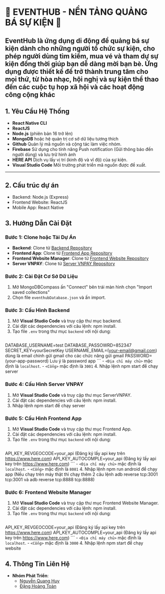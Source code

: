 # 🌟 EVENTHUB - NỀN TẢNG QUẢNG BÁ SỰ KIỆN 🌟  

EventHub là ứng dụng di động để quảng bá sự kiện dành cho những người tổ chức sự kiện, cho phép người dùng tìm kiếm, mua vé và tham dự sự kiện đồng thời giúp bạn dễ dàng mời bạn bè. Ứng dụng được thiết kế để trở thành trung tâm cho mọi thứ, từ hòa nhạc, hội nghị và sự kiện thể thao đến các cuộc tụ họp xã hội và các hoạt động công cộng khác
---

## 1. Yêu Cầu Hệ Thống

- **React Native CLI** 
- **ReactJS** 
- **Node.js** (phiên bản 16 trở lên)  
- **MongoDB** hoặc hệ quản trị cơ sở dữ liệu tương thích  
- **Github** Quản lý mã nguồn và cộng tác làm việc nhóm.
- **Firebase** Sử dụng cho tính năng Push notification (Gửi thông báo đến người dùng) và lưu trữ hình ảnh
- **HERE API** Dịch vụ lấy vị trí (kinh độ và vĩ độ) của sự kiện.
- **Visual Studio Code** Môi trường phát triển mã nguồn được đề xuất.
---

## 2. Cấu trúc dự án
- Backend: Node.js (Express)
- Frontend Website: ReactJS
- Mobile App: React Native

## 3. Hướng Dẫn Cài Đặt

### Bước 1: Clone hoặc Tải Dự Án
- **Backend**: Clone từ [Backend Repository](https://github.com/quanghuydz123/ProjectReactNativeEventHub.git)
- **Frontend App**: Clone từ [Frontend App Repository](https://github.com/quanghuydz123/BackEndProjectReactNaviteEventHub.git)
- **Frontend Website Manager**: Clone từ [Frontend Website Repository](https://github.com/quanghuydz123/WebsiteManagerEvent.git)
- **Server VNPAY**: Clone từ [Server VNPAY Repository](https://github.com/quanghuydz123/serverVNPAY.git)

### Bước 2: Cài Đặt Cơ Sở Dữ Liệu
1. Mở MongoDBCompass ấn "Connect" bên trái màn hình chọn "Import saved collections"
2. Chọn file `eventhubDatabase.json` và ấn import.

### Bước 3: Cấu Hình Backend
1. Mở **Visual Studio Code** và truy cập thư mục backend.
2. Cài đặt các dependencies với câu lệnh: npm install.
3. Tạo file `.env` trong thư mục `backend` với nội dung:
    ```properties
DATABASE_USERNAME=test
	DATABASE_PASSOWRD=852347
	SECRET_KEY=yourSecretKey
	USERNAME_EMAIL=(your-email@gmail.com) dùng là email chính gửi gmail cho các chức năng gửi gmail
	PASSWORD=(your-app-password) Lưu ý là password app
    ```
    - `<Địa chỉ máy chủ>` mặc định là `localhost`.
    - `<Cổng>` mặc định là `3001`
4. Nhập lệnh npm start để chạy server

### Bước 4: Cấu Hình Server VNPAY
1. Mở **Visual Studio Code** và truy cập thư mục ServerVNPAY.
2. Cài đặt các dependencies với câu lệnh: npm install.
3. Nhập lệnh npm start để chạy server

### Bước 5: Cấu Hình Frontend App
1. Mở **Visual Studio Code** và truy cập thư mục Frontend App.
2. Cài đặt các dependencies với câu lệnh: npm install.
3. Tạo file `.env` trong thư mục `backend` với nội dung:
    ```properties
API_KEY_REVGEOCODE=your_api (Đăng ký lấy api key trên https://www.here.com)
	API_KEY_AUTOCOMPLE=your_api (Đăng ký lấy api key trên https://www.here.com)
    ```
    - `<Địa chỉ máy chủ>` mặc định là `localhost`.
    - `<Cổng>` mặc định là `8081`
4. Nhập lệnh npm run android để chạy app (Nếu chạy trên máy thật thì chạy thêm 2 câu lệnh adb reverse tcp:3001 tcp:3001 và adb reverse tcp:8888 tcp:8888) 

### Bước 6: Frontend Website Manager
1. Mở **Visual Studio Code** và truy cập thư mục Frontend Website Manager.
2. Cài đặt các dependencies với câu lệnh: npm install.
3. Tạo file `.env` trong thư mục `backend` với nội dung:
    ```properties
API_KEY_REVGEOCODE=your_api (Đăng ký lấy api key trên https://www.here.com)
	API_KEY_AUTOCOMPLE=your_api (Đăng ký lấy api key trên https://www.here.com)
    ```
    - `<Địa chỉ máy chủ>` mặc định là `localhost`.
    - `<Cổng>` mặc định là `3000`
4. Nhập lệnh npm start để chạy website 

## 4. Thông Tin Liên Hệ
- **Nhóm Phát Triển**:
  - [Nguyễn Quang Huy](https://github.com/quanghuydz123)
  - [Đặng Hoàng Toàn](https://github.com/dangtoan16)

